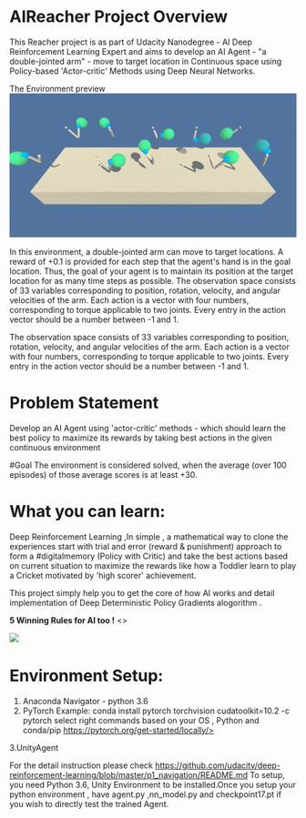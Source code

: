 # AIReacher Project Overview

This Reacher project is as part of Udacity Nanodegree - AI Deep Reinforcement Learning Expert and aims to develop an AI Agent - "a double-jointed arm" - move to target location in Continuous space using  Policy-based 'Actor-critic' Methods using Deep Neural Networks. 

The Environment preview
<img src=images/Reacher.gif width="684">

In this environment, a double-jointed arm can move to target locations. A reward of +0.1 is provided for each step that the agent's hand is in the goal location. Thus, the goal of your agent is to maintain its position at the target location for as many time steps as possible.  The observation space consists of 33 variables corresponding to position, rotation, velocity, and angular velocities of the arm. Each action is a vector with four numbers, corresponding to torque applicable to two joints. Every entry in the action vector should be a number between -1 and 1.

The observation space consists of 33 variables corresponding to position, rotation, velocity, and angular velocities of the arm. Each action is a vector with four numbers, corresponding to torque applicable to two joints. Every entry in the action vector should be a number between -1 and 1.

# Problem Statement
Develop an AI Agent using 'actor-critic' methods - which should learn the best policy to maximize its rewards by taking best actions in the given continuous environment  

#Goal 
The environment is considered solved, when the average (over 100 episodes) of those average scores is at least +30.

# What you can learn:
Deep Reinforcement Learning ,In simple , a mathematical way to clone the experiences start with trial and error (reward & punishment) approach to form a #digitalmemory (Policy with Critic) and take the best actions based on current situation to maximize the rewards like how a Toddler learn to play a Cricket  motivated by 'high scorer' achievement.

This project simply help you to get the core of how AI works and detail implementation of Deep Deterministic Policy Gradients alogorithm .


**5 Winning Rules for AI too !** <<WIP>>

<img src=images/DDPG.png width="684">


# Environment Setup:
1. Anaconda Navigator - python 3.6
2. PyTorch 
 Example: conda install pytorch torchvision cudatoolkit=10.2 -c pytorch
 select right commands based on your OS , Python and conda/pip 
  https://pytorch.org/get-started/locally/>
  
3.UnityAgent

  
For the detail instruction please check https://github.com/udacity/deep-reinforcement-learning/blob/master/p1_navigation/README.md
To setup, you need Python 3.6, Unity Environment to be installed.Once you setup your python environment , have agent.py ,nn_model.py and checkpoint17.pt if you wish to directly test the trained Agent.
